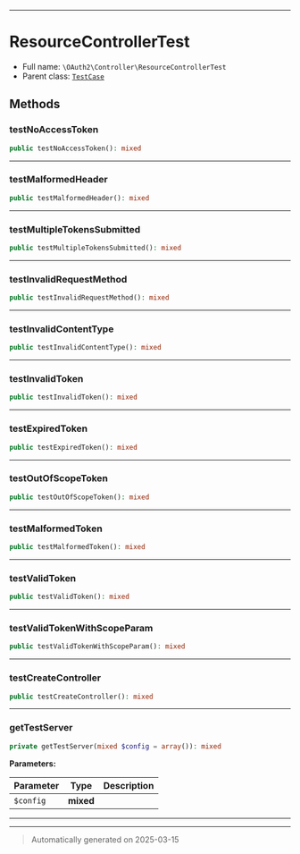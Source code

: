 ***

# ResourceControllerTest





* Full name: `\OAuth2\Controller\ResourceControllerTest`
* Parent class: [`TestCase`](../../PHPUnit/Framework/TestCase.md)




## Methods


### testNoAccessToken



```php
public testNoAccessToken(): mixed
```












***

### testMalformedHeader



```php
public testMalformedHeader(): mixed
```












***

### testMultipleTokensSubmitted



```php
public testMultipleTokensSubmitted(): mixed
```












***

### testInvalidRequestMethod



```php
public testInvalidRequestMethod(): mixed
```












***

### testInvalidContentType



```php
public testInvalidContentType(): mixed
```












***

### testInvalidToken



```php
public testInvalidToken(): mixed
```












***

### testExpiredToken



```php
public testExpiredToken(): mixed
```












***

### testOutOfScopeToken



```php
public testOutOfScopeToken(): mixed
```












***

### testMalformedToken



```php
public testMalformedToken(): mixed
```












***

### testValidToken



```php
public testValidToken(): mixed
```












***

### testValidTokenWithScopeParam



```php
public testValidTokenWithScopeParam(): mixed
```












***

### testCreateController



```php
public testCreateController(): mixed
```












***

### getTestServer



```php
private getTestServer(mixed $config = array()): mixed
```








**Parameters:**

| Parameter | Type | Description |
|-----------|------|-------------|
| `$config` | **mixed** |  |





***


***
> Automatically generated on 2025-03-15
